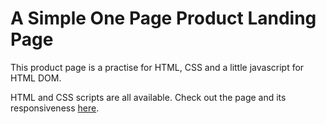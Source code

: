 # A Simple One Page Product Landing Page 

This product page is a practise for HTML, CSS and a little javascript for HTML DOM.

HTML and CSS scripts are all available. Check out the page and its responsiveness [here](https://tzelun.github.io/SampleProductLandingPage).
